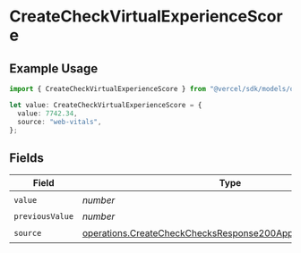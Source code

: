 # CreateCheckVirtualExperienceScore

## Example Usage

```typescript
import { CreateCheckVirtualExperienceScore } from "@vercel/sdk/models/operations";

let value: CreateCheckVirtualExperienceScore = {
  value: 7742.34,
  source: "web-vitals",
};
```

## Fields

| Field                                                                                                                                        | Type                                                                                                                                         | Required                                                                                                                                     | Description                                                                                                                                  |
| -------------------------------------------------------------------------------------------------------------------------------------------- | -------------------------------------------------------------------------------------------------------------------------------------------- | -------------------------------------------------------------------------------------------------------------------------------------------- | -------------------------------------------------------------------------------------------------------------------------------------------- |
| `value`                                                                                                                                      | *number*                                                                                                                                     | :heavy_check_mark:                                                                                                                           | N/A                                                                                                                                          |
| `previousValue`                                                                                                                              | *number*                                                                                                                                     | :heavy_minus_sign:                                                                                                                           | N/A                                                                                                                                          |
| `source`                                                                                                                                     | [operations.CreateCheckChecksResponse200ApplicationJSONSource](../../models/operations/createcheckchecksresponse200applicationjsonsource.md) | :heavy_check_mark:                                                                                                                           | N/A                                                                                                                                          |